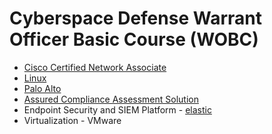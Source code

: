 # Cyberspace Defense Warrant Officer Basic Course (WOBC) 
* [Cisco Certified Network Associate](https://github.com/anakisst/Education/blob/main/WOBC/CCNA)
* [Linux](https://github.com/anakisst/Education/blob/main/WOBC/Linux)
* [Palo Alto](https://github.com/anakisst/Education/blob/main/WOBC/Palo%20Alto)
* [Assured Compliance Assessment Solution](https://github.com/anakisst/Education/blob/main/WOBC/ACAS)
* Endpoint Security and SIEM Platform - [elastic ](https://github.com/anakisst/Education/blob/main/WOBC/elastic)
* Virtualization - VMware
